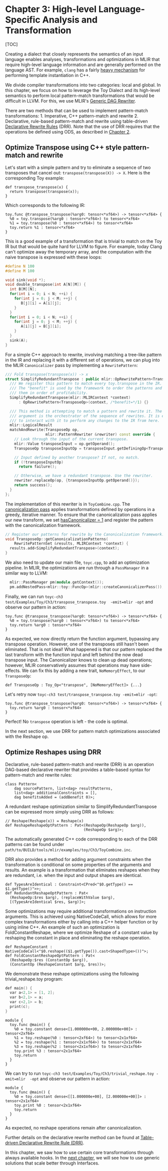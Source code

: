 # Chapter 3: High-level Language-Specific Analysis and Transformation

[TOC]

Creating a dialect that closely represents the semantics of an input language
enables analyses, transformations and optimizations in MLIR that require
high-level language information and are generally performed on the language AST.
For example, `clang` has a fairly
[heavy mechanism](https://clang.llvm.org/doxygen/classclang_1_1TreeTransform.html)
for performing template instantiation in C++.

We divide compiler transformations into two categories: local and global. In
this chapter, we focus on how to leverage the Toy Dialect and its high-level
semantics to perform local pattern-match transformations that would be difficult
in LLVM. For this, we use MLIR's
[Generic DAG Rewriter](../../PatternRewriter.md).

There are two methods that can be used to implement pattern-match
transformations: 1. Imperative, C++ pattern-match and rewrite 2. Declarative,
rule-based pattern-match and rewrite using table-driven
[Declarative Rewrite Rules](../../DeclarativeRewrites.md) (DRR). Note that the
use of DRR requires that the operations be defined using ODS, as described in
[Chapter 2](Ch-2.md).

## Optimize Transpose using C++ style pattern-match and rewrite

Let's start with a simple pattern and try to eliminate a sequence of two
transposes that cancel out: `transpose(transpose(X)) -> X`. Here is the
corresponding Toy example:

```toy
def transpose_transpose(x) {
  return transpose(transpose(x));
}
```

Which corresponds to the following IR:

```mlir
toy.func @transpose_transpose(%arg0: tensor<*xf64>) -> tensor<*xf64> {
  %0 = toy.transpose(%arg0 : tensor<*xf64>) to tensor<*xf64>
  %1 = toy.transpose(%0 : tensor<*xf64>) to tensor<*xf64>
  toy.return %1 : tensor<*xf64>
}
```

This is a good example of a transformation that is trivial to match on the Toy
IR but that would be quite hard for LLVM to figure. For example, today Clang
can't optimize away the temporary array, and the computation with the naive
transpose is expressed with these loops:

```c++
#define N 100
#define M 100

void sink(void *);
void double_transpose(int A[N][M]) {
  int B[M][N];
  for(int i = 0; i < N; ++i) {
    for(int j = 0; j < M; ++j) {
       B[j][i] = A[i][j];
    }
  }
  for(int i = 0; i < N; ++i) {
    for(int j = 0; j < M; ++j) {
       A[i][j] = B[j][i];
    }
  }
  sink(A);
}
```

For a simple C++ approach to rewrite, involving matching a tree-like pattern in
the IR and replacing it with a different set of operations, we can plug into the
MLIR `Canonicalizer` pass by implementing a `RewritePattern`:

```c++
/// Fold transpose(transpose(x)) -> x
struct SimplifyRedundantTranspose : public mlir::OpRewritePattern<TransposeOp> {
  /// We register this pattern to match every toy.transpose in the IR.
  /// The "benefit" is used by the framework to order the patterns and process
  /// them in order of profitability.
  SimplifyRedundantTranspose(mlir::MLIRContext *context)
      : OpRewritePattern<TransposeOp>(context, /*benefit=*/1) {}

  /// This method is attempting to match a pattern and rewrite it. The rewriter
  /// argument is the orchestrator of the sequence of rewrites. It is expected
  /// to interact with it to perform any changes to the IR from here.
  mlir::LogicalResult
  matchAndRewrite(TransposeOp op,
                  mlir::PatternRewriter &rewriter) const override {
    // Look through the input of the current transpose.
    mlir::Value transposeInput = op.getOperand();
    TransposeOp transposeInputOp = transposeInput.getDefiningOp<TransposeOp>();

    // Input defined by another transpose? If not, no match.
    if (!transposeInputOp)
      return failure();

    // Otherwise, we have a redundant transpose. Use the rewriter.
    rewriter.replaceOp(op, {transposeInputOp.getOperand()});
    return success();
  }
};
```

The implementation of this rewriter is in `ToyCombine.cpp`. The
[canonicalization pass](../../Canonicalization.md) applies transformations
defined by operations in a greedy, iterative manner. To ensure that the
canonicalization pass applies our new transform, we set
[hasCanonicalizer = 1](../../OpDefinitions.md/#hascanonicalizer) and register the
pattern with the canonicalization framework.

```c++
// Register our patterns for rewrite by the Canonicalization framework.
void TransposeOp::getCanonicalizationPatterns(
    RewritePatternSet &results, MLIRContext *context) {
  results.add<SimplifyRedundantTranspose>(context);
}
```

We also need to update our main file, `toyc.cpp`, to add an optimization
pipeline. In MLIR, the optimizations are run through a `PassManager` in a
similar way to LLVM:

```c++
  mlir::PassManager pm(module.getContext());
  pm.addNestedPass<mlir::toy::FuncOp>(mlir::createCanonicalizerPass());
```

Finally, we can run `toyc-ch3 test/Examples/Toy/Ch3/transpose_transpose.toy 
-emit=mlir -opt` and observe our pattern in action:

```mlir
toy.func @transpose_transpose(%arg0: tensor<*xf64>) -> tensor<*xf64> {
  %0 = toy.transpose(%arg0 : tensor<*xf64>) to tensor<*xf64>
  toy.return %arg0 : tensor<*xf64>
}
```

As expected, we now directly return the function argument, bypassing any
transpose operation. However, one of the transposes still hasn't been
eliminated. That is not ideal! What happened is that our pattern replaced the
last transform with the function input and left behind the now dead transpose
input. The Canonicalizer knows to clean up dead operations; however, MLIR
conservatively assumes that operations may have side-effects. We can fix this by
adding a new trait, `NoMemoryEffect`, to our `TransposeOp`:

```tablegen
def TransposeOp : Toy_Op<"transpose", [NoMemoryEffect]> {...}
```

Let's retry now `toyc-ch3 test/transpose_transpose.toy -emit=mlir -opt`:

```mlir
toy.func @transpose_transpose(%arg0: tensor<*xf64>) -> tensor<*xf64> {
  toy.return %arg0 : tensor<*xf64>
}
```

Perfect! No `transpose` operation is left - the code is optimal.

In the next section, we use DRR for pattern match optimizations associated with
the Reshape op.

## Optimize Reshapes using DRR

Declarative, rule-based pattern-match and rewrite (DRR) is an operation
DAG-based declarative rewriter that provides a table-based syntax for
pattern-match and rewrite rules:

```tablegen
class Pattern<
    dag sourcePattern, list<dag> resultPatterns,
    list<dag> additionalConstraints = [],
    dag benefitsAdded = (addBenefit 0)>;
```

A redundant reshape optimization similar to SimplifyRedundantTranspose can be
expressed more simply using DRR as follows:

```tablegen
// Reshape(Reshape(x)) = Reshape(x)
def ReshapeReshapeOptPattern : Pat<(ReshapeOp(ReshapeOp $arg)),
                                   (ReshapeOp $arg)>;
```

The automatically generated C++ code corresponding to each of the DRR patterns
can be found under `path/to/BUILD/tools/mlir/examples/toy/Ch3/ToyCombine.inc`.

DRR also provides a method for adding argument constraints when the
transformation is conditional on some properties of the arguments and results.
An example is a transformation that eliminates reshapes when they are redundant,
i.e. when the input and output shapes are identical.

```tablegen
def TypesAreIdentical : Constraint<CPred<"$0.getType() == $1.getType()">>;
def RedundantReshapeOptPattern : Pat<
  (ReshapeOp:$res $arg), (replaceWithValue $arg),
  [(TypesAreIdentical $res, $arg)]>;
```

Some optimizations may require additional transformations on instruction
arguments. This is achieved using NativeCodeCall, which allows for more complex
transformations either by calling into a C++ helper function or by using inline
C++. An example of such an optimization is FoldConstantReshape, where we
optimize Reshape of a constant value by reshaping the constant in place and
eliminating the reshape operation.

```tablegen
def ReshapeConstant : NativeCodeCall<"$0.reshape(($1.getType()).cast<ShapedType>())">;
def FoldConstantReshapeOptPattern : Pat<
  (ReshapeOp:$res (ConstantOp $arg)),
  (ConstantOp (ReshapeConstant $arg, $res))>;
```

We demonstrate these reshape optimizations using the following
trivial_reshape.toy program:

```c++
def main() {
  var a<2,1> = [1, 2];
  var b<2,1> = a;
  var c<2,1> = b;
  print(c);
}
```

```mlir
module {
  toy.func @main() {
    %0 = toy.constant dense<[1.000000e+00, 2.000000e+00]> : tensor<2xf64>
    %1 = toy.reshape(%0 : tensor<2xf64>) to tensor<2x1xf64>
    %2 = toy.reshape(%1 : tensor<2x1xf64>) to tensor<2x1xf64>
    %3 = toy.reshape(%2 : tensor<2x1xf64>) to tensor<2x1xf64>
    toy.print %3 : tensor<2x1xf64>
    toy.return
  }
}
```

We can try to run `toyc-ch3 test/Examples/Toy/Ch3/trivial_reshape.toy -emit=mlir 
-opt` and observe our pattern in action:

```mlir
module {
  toy.func @main() {
    %0 = toy.constant dense<[[1.000000e+00], [2.000000e+00]]> : tensor<2x1xf64>
    toy.print %0 : tensor<2x1xf64>
    toy.return
  }
}
```

As expected, no reshape operations remain after canonicalization.

Further details on the declarative rewrite method can be found at
[Table-driven Declarative Rewrite Rule (DRR)](../../DeclarativeRewrites.md).

In this chapter, we saw how to use certain core transformations through always
available hooks. In the [next chapter](Ch-4.md), we will see how to use generic
solutions that scale better through Interfaces.

